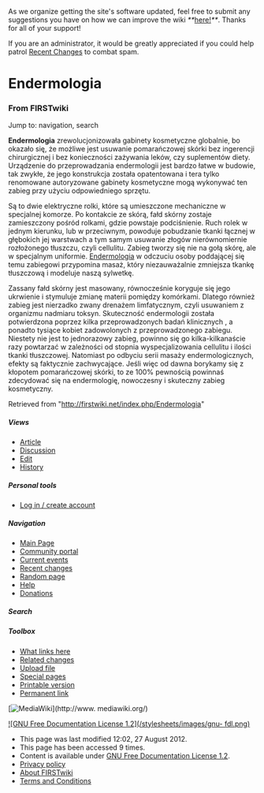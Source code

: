 As we organize getting the site's software updated, feel free to submit any
suggestions you have on how we can improve the wiki
_**_[here!](/index.php/User:Hallry/Suggestions "User:Hallry/Suggestions"
)_**_. Thanks for all of your support!

If you are an administrator, it would be greatly appreciated if you could help
patrol [Recent Changes](/index.php/Special:Recentchanges
"Special:Recentchanges" ) to combat spam.

# Endermologia

### From FIRSTwiki

Jump to: navigation, search

**Endermologia** zrewolucjonizowała gabinety kosmetyczne globalnie, bo okazało się, że możliwe jest usuwanie pomarańczowej skórki bez ingerencji chirurgicznej i bez konieczności zażywania leków, czy suplementów diety. Urządzenie do przeprowadzania endermologii jest bardzo łatwe w budowie, tak zwykłe, że jego konstrukcja została opatentowana i tera tylko renomowane autoryzowane gabinety kosmetyczne mogą wykonywać ten zabieg przy użyciu odpowiedniego sprzętu. 

Są to dwie elektryczne rolki, które są umieszczone mechaniczne w specjalnej
komorze. Po kontakcie ze skórą, fałd skórny zostaje zamieszczony pośród
rolkami, gdzie powstaje podciśnienie. Ruch rolek w jednym kierunku, lub w
przeciwnym, powoduje pobudzanie tkanki łącznej w głębokich jej warstwach a tym
samym usuwanie złogów nierównomiernie rozłożonego tłuszczu, czyli cellulitu.
Zabieg tworzy się nie na gołą skórę, ale w specjalnym uniformie.
[Endermologia](http://dermiss.pl/zabiegi-wyszczuplanie "http://dermiss.pl
/zabiegi-wyszczuplanie" ) w odczuciu osoby poddającej się temu zabiegowi
przypomina masaż, który niezauważalnie zmniejsza tkankę tłuszczową i modeluje
naszą sylwetkę.

Zassany fałd skórny jest masowany, równocześnie koryguje się jego ukrwienie i
stymuluje zmianę materii pomiędzy komórkami. Dlatego również zabieg jest
nierzadko zwany drenażem limfatycznym, czyli usuwaniem z organizmu nadmiaru
toksyn. Skuteczność endermologii została potwierdzona poprzez kilka
przeprowadzonych badań klinicznych , a ponadto tysiące kobiet zadowolonych z
przeprowadzonego zabiegu. Niestety nie jest to jednorazowy zabieg, powinno się
go kilka-kilkanaście razy powtarzać w zależności od stopnia wyspecjalizowania
cellulitu i ilości tkanki tłuszczowej. Natomiast po odbyciu serii masaży
endermologicznych, efekty są faktycznie zachwycające. Jeśli więc od dawna
borykamy się z kłopotem pomarańczowej skórki, to ze 100% pewnością powinnaś
zdecydować się na endermologię, nowoczesny i skuteczny zabieg kosmetyczny.

Retrieved from "<http://firstwiki.net/index.php/Endermologia>"

##### Views

  * [Article](/index.php/Endermologia)
  * [Discussion](/index.php?title=Talk:Endermologia&action=edit)
  * [Edit](/index.php?title=Endermologia&action=edit)
  * [History](/index.php?title=Endermologia&action=history)

##### Personal tools

  * [Log in / create account](/index.php?title=Special:Userlogin&returnto=Endermologia)

[](/index.php/Main_Page "Main Page" )

##### Navigation

  * [Main Page](/index.php/Main_Page)
  * [Community portal](/index.php/FIRSTwiki:Community_portal)
  * [Current events](/index.php/Current_events)
  * [Recent changes](/index.php/Special:Recentchanges)
  * [Random page](/index.php/Special:Random)
  * [Help](/index.php/FIRSTwiki:Help)
  * [Donations](/index.php/FIRSTwiki:Site_support)

##### Search



##### Toolbox

  * [What links here](/index.php/Special:Whatlinkshere/Endermologia)
  * [Related changes](/index.php/Special:Recentchangeslinked/Endermologia)
  * [Upload file](/index.php/Special:Upload)
  * [Special pages](/index.php/Special:Specialpages)
  * [Printable version](/index.php?title=Endermologia&printable=yes)
  * [Permanent link](/index.php?title=Endermologia&oldid=547020)

[![MediaWiki](/skins/common/images/poweredby_mediawiki_88x31.png)](http://www.
mediawiki.org/)

[![GNU Free Documentation License 1.2](/stylesheets/images/gnu-
fdl.png)](http://www.gnu.org/copyleft/fdl.html)

  * This page was last modified 12:02, 27 August 2012.
  * This page has been accessed 9 times.
  * Content is available under [GNU Free Documentation License 1.2](http://www.gnu.org/copyleft/fdl.html "http://www.gnu.org/copyleft/fdl.html" ).
  * [Privacy policy](/index.php/FIRSTwiki:Privacy_policy "FIRSTwiki:Privacy policy" )
  * [About FIRSTwiki](/index.php/FIRSTwiki:About "FIRSTwiki:About" )
  * [Terms and Conditions](/index.php/FIRSTwiki:Terms_and_conditions "FIRSTwiki:Terms and conditions" )

